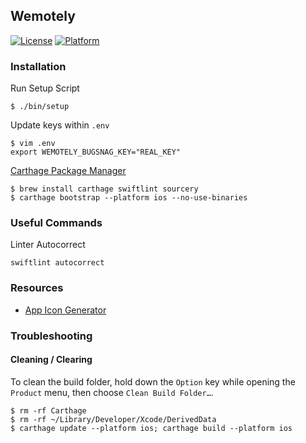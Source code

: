 ## Wemotely

[![License](https://img.shields.io/badge/license-Apache%20License%202.0-lightgrey.svg?style=flat)](https://github.com/ChuckJHardy/Wemotely/blob/master/LICENSE)
[![Platform](https://img.shields.io/badge/platform-ios-blue.svg?style=flat)](https://github.com/ChuckJHardy/Wemotely)

### Installation

Run Setup Script

```
$ ./bin/setup
```

Update keys within `.env`

```
$ vim .env
export WEMOTELY_BUGSNAG_KEY="REAL_KEY"
```

[Carthage Package Manager](https://github.com/Carthage/Carthage)

```
$ brew install carthage swiftlint sourcery
$ carthage bootstrap --platform ios --no-use-binaries
```

### Useful Commands

Linter Autocorrect

```
swiftlint autocorrect
```

### Resources

* [App Icon Generator](http://appicon.co)

### Troubleshooting

#### Cleaning / Clearing

To clean the build folder, hold down the `Option` key while opening the `Product` menu, then choose `Clean Build Folder…`.

```
$ rm -rf Carthage
$ rm -rf ~/Library/Developer/Xcode/DerivedData
$ carthage update --platform ios; carthage build --platform ios
```

